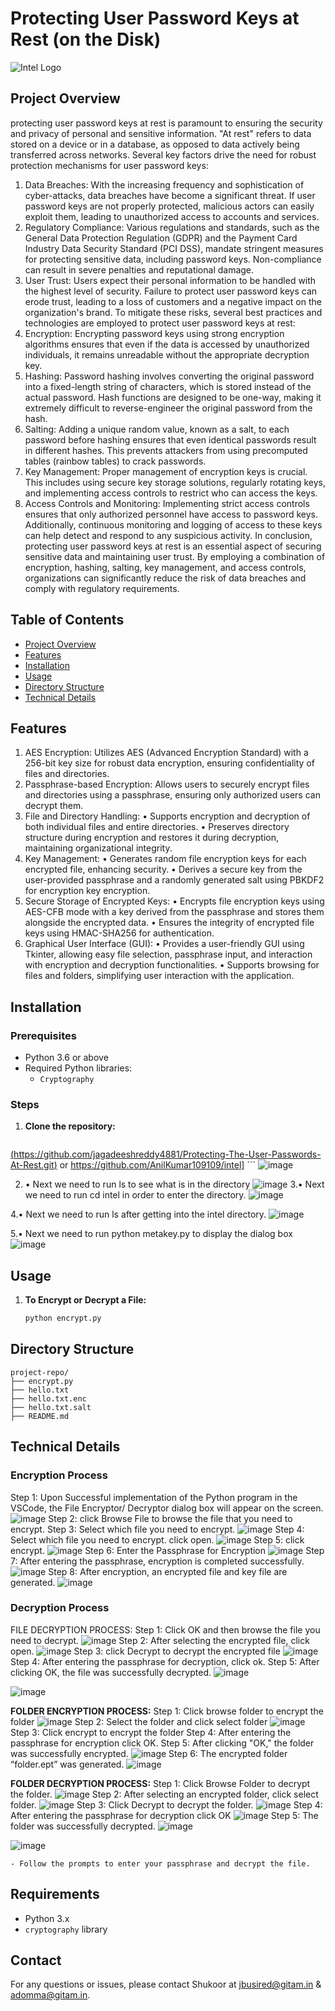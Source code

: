 # **Protecting User Password Keys at Rest (on the Disk)**

![Intel Logo](https://logodownload.org/wp-content/uploads/2014/04/intel-logo-5-1.png)

## **Project Overview**


protecting user password keys at rest is paramount to ensuring the security and privacy of personal and sensitive information. "At rest" refers to data stored on a device or in a database, as opposed to data  actively being transferred across networks.
Several key factors drive the need for robust protection mechanisms for user password keys:
1.	Data Breaches: With the increasing frequency and sophistication of cyber-attacks, data breaches have become a significant threat. If user password keys are not properly protected, malicious actors can easily exploit them, leading to unauthorized access to accounts and services.
2.	Regulatory Compliance: Various regulations and standards, such as the General Data Protection Regulation (GDPR) and the Payment Card Industry Data Security Standard (PCI DSS), mandate stringent measures for protecting sensitive data, including password keys. Non-compliance can result in severe penalties and reputational damage.
3.	User Trust: Users expect their personal information to be handled with the highest level of security. Failure to protect user password keys can erode trust, leading to a loss of customers and a negative impact on the organization's brand.
To mitigate these risks, several best practices and technologies are employed to protect user password keys at rest:
1.	Encryption: Encrypting password keys using strong encryption algorithms ensures that even if the data is accessed by unauthorized individuals, it remains unreadable without the appropriate decryption key.
2.	Hashing: Password hashing involves converting the original password into a fixed-length string of characters, which is stored instead of the actual password. Hash functions are designed to be one-way, making it extremely difficult to reverse-engineer the original password from the hash.
3.	Salting: Adding a unique random value, known as a salt, to each password before hashing ensures that even identical passwords result in different hashes. This prevents attackers from using precomputed tables (rainbow tables) to crack passwords.
4.	Key Management: Proper management of encryption keys is crucial. This includes using secure key storage solutions, regularly rotating keys, and implementing access controls to restrict who can access the keys.
5.	Access Controls and Monitoring: Implementing strict access controls ensures that only authorized personnel have access to password keys. Additionally, continuous monitoring and logging of access to these keys can help detect and respond to any suspicious activity.
In conclusion, protecting user password keys at rest is an essential aspect of securing sensitive data and maintaining user trust. By employing a combination of encryption, hashing, salting, key management, and access controls, organizations can significantly reduce the risk of data breaches and comply with regulatory requirements.


## **Table of Contents**

- [Project Overview](#project-overview)
- [Features](#features)
- [Installation](#installation)
- [Usage](#usage)
- [Directory Structure](#directory-structure)
- [Technical Details](#technical-details)

## **Features**

1. AES Encryption: Utilizes AES (Advanced Encryption Standard) with a 256-bit key size for robust data encryption, ensuring confidentiality of files and directories.
2. Passphrase-based Encryption: Allows users to securely encrypt files and directories using a passphrase, ensuring only authorized users can decrypt them.
3. File and Directory Handling:
•	Supports encryption and decryption of both individual files and entire directories.
•	Preserves directory structure during encryption and restores it during decryption, maintaining organizational integrity.
4. Key Management:
•	Generates random file encryption keys for each encrypted file, enhancing security.
•	Derives a secure key from the user-provided passphrase and a randomly generated salt using PBKDF2 for encryption key encryption.
5. Secure Storage of Encrypted Keys:
•	Encrypts file encryption keys using AES-CFB mode with a key derived from the passphrase and stores them alongside the encrypted data.
•	Ensures the integrity of encrypted file keys using HMAC-SHA256 for authentication.
6. Graphical User Interface (GUI):
•	Provides a user-friendly GUI using Tkinter, allowing easy file selection, passphrase input, and interaction with encryption and decryption functionalities.
•	Supports browsing for files and folders, simplifying user interaction with the application.


## **Installation**

### **Prerequisites**

- Python 3.6 or above
- Required Python libraries:
  - `Cryptography`


### **Steps**

1. **Clone the repository:**

    ```bash
    
[(https://github.com/jagadeeshreddy4881/Protecting-The-User-Passwords-At-Rest.git)](https://github.com/jagadeeshreddy4881/Protecting-The-User-Passwords-At-Rest.git) or
https://github.com/AnilKumar109109/intel]
    ```
    ![image](https://github.com/user-attachments/assets/def8dabe-907d-408e-b07f-b40b8c168de0)
    

2. •	Next we need to run ls to see what is in the directory
![image](https://github.com/user-attachments/assets/d70fc59a-eeba-4f7d-95cb-4ae226855964)
3.•	Next we need to run cd intel in order to enter the directory.
![image](https://github.com/user-attachments/assets/d9e426e3-af87-4f10-95a8-811efa30f8fe)

4.•	Next we need to run ls after getting into the intel directory.
![image](https://github.com/user-attachments/assets/d629bd71-b8d6-48e6-8140-97d5162b284c)

5.•	Next we need to run python metakey.py to display the dialog box
![image](https://github.com/user-attachments/assets/d3acb252-d673-4235-b056-14558457d793)


## **Usage**

1. **To Encrypt or Decrypt a File:**

    ```bash
    python encrypt.py
    ```

## **Directory Structure**

```plaintext
project-repo/
├── encrypt.py
├── hello.txt
├── hello.txt.enc
├── hello.txt.salt
├── README.md
```

## Technical Details

### Encryption Process

Step 1: Upon Successful implementation of the Python program in the VSCode, the File Encryptor/ Decryptor  dialog box will appear on the screen.
![image](https://github.com/user-attachments/assets/ab64cc1a-db84-444a-b811-fafa0fa400e9)
Step 2: click Browse File to browse the file that you need to encrypt.
Step 3: Select which file you need to encrypt.
![image](https://github.com/user-attachments/assets/07bb56a7-a8ee-489a-a269-b559b6c6b20b)
Step 4: Select which file you need to encrypt. click open.
![image](https://github.com/user-attachments/assets/a8bb0276-ee6d-48a2-9860-a00a86892b33)
Step 5: click encrypt.
![image](https://github.com/user-attachments/assets/655a9ce7-a472-46f2-a1c4-6ba6f10c428b)
Step 6: Enter the Passphrase for Encryption
![image](https://github.com/user-attachments/assets/2e44cf3a-51e3-48d2-87f2-81e579ad102a)
Step 7: After entering the passphrase, encryption is completed successfully.
![image](https://github.com/user-attachments/assets/0dfa2562-6a07-41ff-80dd-b90d875112a8)
Step 8: After encryption, an encrypted file and key file are generated.
![image](https://github.com/user-attachments/assets/37143507-ae67-4fba-8021-8115c254f9f1)



### Decryption Process

FILE DECRYPTION PROCESS:
Step 1: Click OK and then browse the file you need to decrypt.
![image](https://github.com/user-attachments/assets/1f2a61b9-2bd1-4b2d-ab54-2a5fc3997706)
Step 2: After selecting the encrypted file, click open.
![image](https://github.com/user-attachments/assets/f8c47752-3966-4ed8-b2dd-69fca199a9ac)
Step 3: click Decrypt to decrypt the encrypted file
![image](https://github.com/user-attachments/assets/201f2d72-2e5a-4ec0-81bc-dbe930215c56)
Step 4: After entering the passphrase for decryption, click ok.
Step 5: After clicking OK, the file was successfully decrypted.
![image](https://github.com/user-attachments/assets/2e3f3c99-4b51-4b9b-a5e5-16c328f5583c)

![image](https://github.com/user-attachments/assets/32eccfe3-fa8f-4502-b9de-612a76ba69e5)

**FOLDER ENCRYPTION PROCESS:**
Step 1: Click browse folder to encrypt the folder 
![image](https://github.com/user-attachments/assets/aca83fa4-5cf8-49dd-8948-7fe617b08b2d)
Step 2: Select the folder  and click select folder
![image](https://github.com/user-attachments/assets/e2a009c3-03ed-4980-9fec-0f78ce52bde1)
Step 3: Click encrypt to encrypt the folder
Step 4: After entering the passphrase for encryption click OK.
Step 5: After clicking "OK," the folder was successfully
encrypted.
![image](https://github.com/user-attachments/assets/3df83227-508a-40ba-8087-48d83ebabd49)
Step 6: The encrypted folder “folder.ept” was generated.
![image](https://github.com/user-attachments/assets/db85bd8d-a87a-465b-81dd-a55c0243fe7f)

 


**FOLDER DECRYPTION PROCESS:**
Step 1: Click Browse Folder to decrypt the folder.
![image](https://github.com/user-attachments/assets/b0c9abf8-1543-4301-917d-08462a652a68)
Step 2: After selecting an encrypted folder, click select folder.
![image](https://github.com/user-attachments/assets/747b6fe9-ad97-48b7-9dd6-5e1eaffb8656)
 Step 3: Click Decrypt to decrypt the folder.
 ![image](https://github.com/user-attachments/assets/91acb89a-b024-4ec4-ab0f-5fbfbdb952a2)
Step 4: After entering the passphrase for decryption click OK
![image](https://github.com/user-attachments/assets/697c424a-bee1-4511-9b0e-68195d0cbba4)
Step 5: The folder was successfully decrypted.
 ![image](https://github.com/user-attachments/assets/77f88c6a-fd8f-4eb8-a27a-ac8f9febbf68)
 
![image](https://github.com/user-attachments/assets/9fdd9e11-0e83-4646-beaf-1d97a92cb529)



 

      
    - Follow the prompts to enter your passphrase and decrypt the file.

## Requirements
- Python 3.x
- `cryptography` library

## Contact
For any questions or issues, please contact Shukoor at 
jbusired@gitam.in &  adomma@gitam.in.
